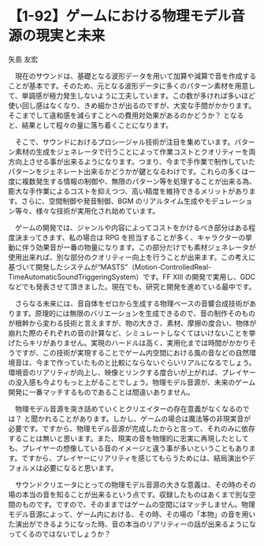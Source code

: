 # 【1-92】ゲームにおける物理モデル音源の現実と未来

<div class="author">矢島 友宏</div>

　現在のサウンドは、基礎となる波形データを用いて加算や減算で音を作成することが基本です。そのため、元となる波形データに多くのパターン素材を用意して、単調感が極力発生しないように工夫しています。この数が多ければ多いほど使い回し感はなくなり、きめ細かさが出るのですが、大変な手間がかかります。そこまでして違和感を減らすことへの費用対効果があるのかどうか？ となると、結果として程々の量に落ち着くことになります。

　そこで、サウンドにおけるプロシージャル技術が注目を集めています。パターン素材の生成をジェネレータで行うことによって作業コストとクオリティーを両方向上させる事が出来るようになります。つまり、今まで手作業で制作していたパターンをジェネレート出来るかどうかが鍵となるわけです。これらの多くは一度に複数発生する情報の制御や、無限のパターン等を処理することが出来る為、膨大な手作業によるコストを抑えつつ、高い精度を維持できるメリットがあります。さらに、空間制御や発音制御、BGM のリアルタイム生成やモデュレーション等々、様々な技術が実用化され始めています。

　ゲームの開発では、ジャンルや内容によってコストをかけるべき部分はある程度決まってきます、私の場合は RPG を担当することが多く、キャラクターの挙動に伴う効果音が一番の物量になります。この部分だけでも素材ジェネレータが使用出来れば、別な部分のクオリティー向上を行うことが出来ます。この考えに基づいて開発したシステムが“MASTS”（Motion-ControlledReal-TimeAutomaticSoundTriggeringSystem）です。FF XIII の開発で実用し、GDC などでも発表させて頂きました。現在でも、研究と開発を進めている最中です。

　さらなる未来には、音自体をゼロから生成する物理ベースの音響合成技術があります。原理的には無限のバリエーションを生成できるので、音の制作そのものが根幹から変わる技術と言えますが、物の大きさ、素材、摩擦の度合い、物体が崩れた際のそれぞれの音の計算など、シミュレートしなくてはいけないことを挙げたらキリがありません。実現のハードルは高く、実用化までは時間がかかりそうですが、この技術が実現することでゲーム内空間における風の音などの自然環境音は、今まで作っていたものと比較にならないぐらいリアルになるでしょう。環境音のリアリティが向上し、映像とリンクする度合いが上がれば、プレイヤーの没入感も今よりもっと上がることでしょう。物理モデル音源が、未来のゲーム開発に一番マッチするものであることは間違いありません。

　物理モデル音源を突き詰めていくとクリエイターの存在意義がなくなるのでは？ と聞かれることがあります。しかし、ゲームの場合は魔法等の非現実音が必要です。ですから、物理モデル音源が完成したからと言って、それのみに依存することは無いと思います。また、現実の音を物理的に忠実に再現したとしても、プレイヤーの想像している音のイメージと違う事が多いということもあります。ですから、プレイヤーにリアリティを感じてもらうためには、結局演出やデフォルメは必要になると思います。

　サウンドクリエータにとっての物理モデル音源の大きな意義は、その時のその場の本当の音を知ることが出来るという点です。収録したものはあくまで別な空間のものです。ですので、そのままではゲームの空間にはマッチしません。物理モデル音源によって、ゲーム内における、その時、その場の「本物」の音を用いた演出ができるようになった時、音の本当のリアリティーの話が出来るようになってくるのではないでしょうか？
